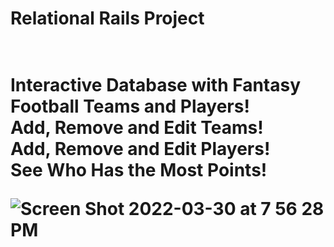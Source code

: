<h1>Relational Rails Project<h1><br>
Interactive Database with Fantasy Football Teams and Players!<br>
Add, Remove and Edit Teams!<br>
Add, Remove and Edit Players!<br>
See Who Has the Most Points!<br>

![Screen Shot 2022-03-30 at 7 56 28 PM](https://user-images.githubusercontent.com/96309924/160949673-1e51f537-d699-4a21-bd4d-e2a0231a6a58.png)
